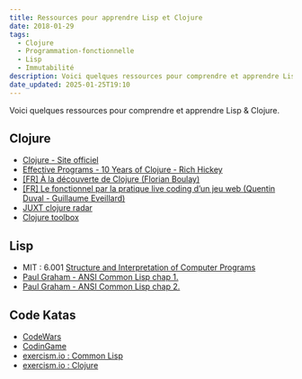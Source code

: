 ```yaml
---
title: Ressources pour apprendre Lisp et Clojure
date: 2018-01-29
tags:
  - Clojure
  - Programmation-fonctionnelle
  - Lisp
  - Immutabilité
description: Voici quelques ressources pour comprendre et apprendre Lisp & Clojure.
date_updated: 2025-01-25T19:10
---
```


Voici quelques ressources pour comprendre et apprendre Lisp & Clojure.

## Clojure

- [Clojure - Site officiel](https://clojure.org/)
- [Effective Programs - 10 Years of Clojure - Rich Hickey](https://www.youtube.com/watch?v=2V1FtfBDsLU)
- [[FR] À la découverte de Clojure (Florian Boulay)](https://www.youtube.com/watch?v=z_KWmzs-j70)
- [[FR] Le fonctionnel par la pratique live coding d’un jeu web (Quentin Duval - Guillaume Eveillard)](https://www.youtube.com/watch?v=qXMFq3YOHko)
- [JUXT clojure radar](http://juxt.pro/radar.html)
- [Clojure toolbox](https://www.clojure-toolbox.com/)

## Lisp

- MIT : 6.001 [Structure and Interpretation of Computer Programs](https://ocw.mit.edu/courses/electrical-engineering-and-computer-science/6-001-structure-and-interpretation-of-computer-programs-spring-2005/)
- [Paul Graham - ANSI Common Lisp chap 1.](https://sep.yimg.com/ty/cdn/paulgraham/acl1.txt)
- [Paul Graham - ANSI Common Lisp chap 2.](https://sep.yimg.com/ty/cdn/paulgraham/acl2.txt)

## Code Katas

- [CodeWars](https://www.codewars.com/)
- [CodinGame](https://www.codingame.com/training)
- [exercism.io : Common Lisp](http://exercism.io/languages/common-Lisp/about)
- [exercism.io : Clojure](http://exercism.io/languages/clojure/about)
